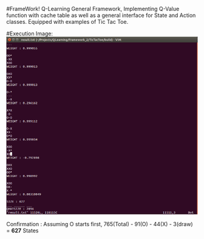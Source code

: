 #FrameWork!
Q-Learning General Framework,
Implementing Q-Value function with cache table
as well as a general interface for State and Action classes.
Equipped with examples of Tic Tac Toe.

#Execution Image:
![Sample Image](./TicTacToe/image/sample.png)

Confirmation : Assuming O starts first,
765(Total) - 91(O) - 44(X) - 3(draw) = **627** States
